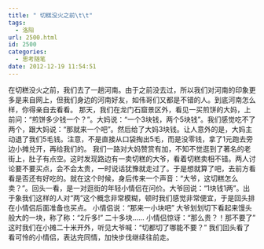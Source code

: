 ```yaml
---
title: " 切糕没火之前\t\t"
tags:
  - 洛阳
url: 2500.html
id: 2500
categories:
  - 思考随笔
date: 2012-12-19 11:54:51
---
```


在切糕没火之前，我们去了一趟河南。由于之前没去过，所以我们对河南的印象更多是来自网上，但我们身边的河南好友，如伟哥们又都是不错的人。到底河南怎么样，你得亲自去看看。 那天，我们在龙门石窟景区外，看见一买煎饼的大妈，上前问：“煎饼多少钱一个？”。大妈说：“一个3块钱，两个5块钱”。我们感觉吃不了两个，跟大妈说：“那就来一个吧”。然后给了大妈3块钱。让人意外的是，大妈主动退了我们5毛钱。注意，不是直接从口袋掏出5毛，而是没零钱，拿了1元跑去旁边小摊兑开，再给我们的。 我们一路对大妈赞赏有加，不知不觉逛到了著名的老街上，肚子有点空。这时发现路边有一卖切糕的大爷，看着切糕卖相不错。两人讨论要不要买点，会不会太贵，一时说话犹豫就走过了。于是想就算了吧，去前方看看是否还有好吃的。就在这个时候，身后传来一个声音：“大爷，这切糕怎么卖？”。回头一看，是一对逛街的年轻小情侣在问价。大爷回说：“1块钱1两”。出于象我们这样的人对“两”这个概念非常模糊，顿时我们感觉非常便宜，于是回头排在小情侣后面准备也买点。 小情侣说：“那来一小块吧” 大爷划划切下看起来馒头般大的一块，称了称：“2斤多!” 二十多块...... 小情侣惊讶：“那么贵？！那不要了” 这时我们在小摊二十米开外，听见大爷喊：“切都切了哪能不要？” 我们回头看了看可怜的小情侣，表达完同情，加快步伐继续往前走。